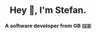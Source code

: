 <h1 align="center">Hey 👋, I'm Stefan.</h1>
<h3 align="center">A software developer from GB 🇬🇧</h3>

